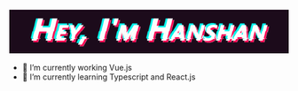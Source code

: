 ![](https://raw.githubusercontent.com/AkaHanshan/AkaHanshan/master/images/hello.gif)
- 🔭 I’m currently working Vue.js
- 🌱 I’m currently learning Typescript and React.js



